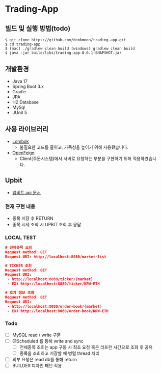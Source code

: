 # Trading-App

## 빌드 및 실행 방법(todo)
```shell
$ git clone https://github.com/deokmoon/trading-app.git
$ cd trading-app
$ (mac) ./gradlew clean build (windows) gradlew clean build
$ java -jar build/libs/trading-app-0.0.1-SNAPSHOT.jar
```

## 개발환경
- Java 17
- Spring Boot 3.x
- Gradle
- JPA
- H2 Database
- MySql
- JUnit 5

## 사용 라이브러리
- [Lombok](https://projectlombok.org/)
  - 불필요한 코드를 줄이고, 가독성을 높이기 위해 사용했습니다.
- [OpenFeign](https://docs.spring.io/spring-cloud-openfeign/docs/current/reference/html/)
  - Client(주문시스템)에서 서버로 요청하는 부분을 구현하기 위해 적용하였습니다.

## Upbit
- [업비트 api 문서](https://docs.upbit.com/docs/user-request-guide)

### 현재 구현 내용
- 종목 저장 후 RETURN
- 종목 시세 조회 시 UPBIT 조회 후 응답

### LOCAL TEST
~~~ json
# 전체종목 조회
Request method:	GET
Request URI: http://localhost:8080/market-list

# TICKER 조회
Request method:	GET
Request URI:
 - http://localhost:8080/ticker/{market}
 - EX) http://localhost:8080/ticker/KRW-ETH

# 호가 정보 조회
Request method:	GET
Request URI:
 - http://localhost:8080/order-book/{market}
 - EX) http://localhost:8080/order-book/KRW-ETH
~~~

### Todo
- [ ] MySQL read / write 구분
- [ ] @Scheduled 를 통해 write and sync
  - [ ] 전체종목 조회는 app 구동 시 최초 요청 혹은 러프한 시간으로 조회 후 공유
  - [ ] 종목을 조회하고 저장할 때 병렬 thread 처리
- [ ] 외부 요청은 read db를 통해 return
- [ ] BUILDER 디자인 패턴 적용
